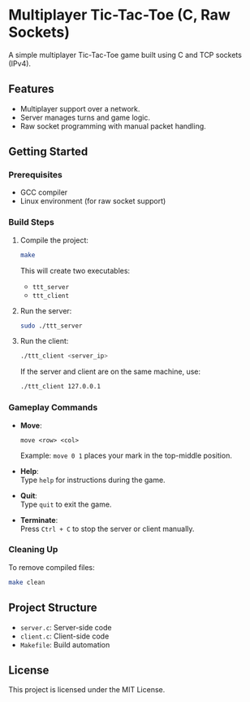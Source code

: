 # Multiplayer Tic-Tac-Toe (C, Raw Sockets)

A simple multiplayer Tic-Tac-Toe game built using C and TCP sockets (IPv4).

## Features
- Multiplayer support over a network.
- Server manages turns and game logic.
- Raw socket programming with manual packet handling.

## Getting Started

### Prerequisites
- GCC compiler
- Linux environment (for raw socket support)

### Build Steps
1. Compile the project:
   ```bash
   make
   ```
   This will create two executables:
   - `ttt_server`
   - `ttt_client`

2. Run the server:
   ```bash
   sudo ./ttt_server
   ```

3. Run the client:
   ```bash
   ./ttt_client <server_ip>
   ```
   If the server and client are on the same machine, use:
   ```bash
   ./ttt_client 127.0.0.1
   ```

### Gameplay Commands
- **Move**:  
  ```plaintext
  move <row> <col>
  ```
  Example: `move 0 1` places your mark in the top-middle position.

- **Help**:  
  Type `help` for instructions during the game.

- **Quit**:  
  Type `quit` to exit the game.

- **Terminate**:  
  Press `Ctrl + C` to stop the server or client manually.

### Cleaning Up
To remove compiled files:
```bash
make clean
```

## Project Structure
- `server.c`: Server-side code
- `client.c`: Client-side code
- `Makefile`: Build automation

## License
This project is licensed under the MIT License.

